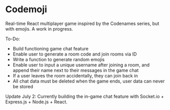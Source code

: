 # Codemoji 

Real-time React multiplayer game inspired by the Codenames series, but with emojis. A work in progress. 

To-Do:
- Build functioning game chat feature
- Enable user to generate a room code and join rooms via ID
- Write a function to generate random emojis
- Enable user to input a unique username after joining a room, and append their name next to their messages in the game chat
- If a user leaves the room accidentally, they can join back in
- All chat data must be deleted when the game ends, user data can never be stored 

Update July 2: Currently building the in-game chat feature with Socket.io + Express.js + Node.js + React.

